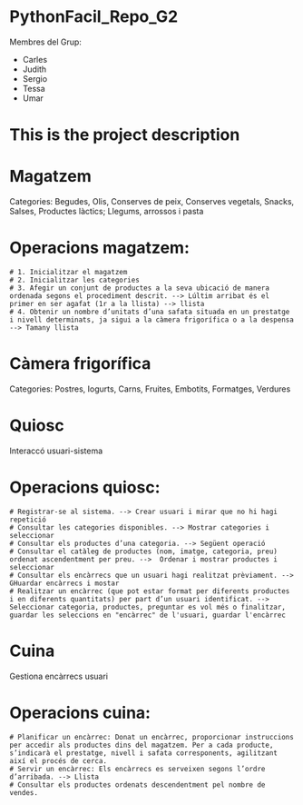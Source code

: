 # PythonFacil_Repo_G2

Membres del Grup:
- Carles 
- Judith
- Sergio
- Tessa
- Umar

# This is the project description
# Magatzem
  Categories: Begudes, Olis, Conserves de peix, Conserves vegetals, Snacks, Salses, Productes làctics; Llegums, arrossos i pasta
  # Operacions magatzem: 
    # 1. Inicialitzar el magatzem
    # 2. Inicialitzar les categories
    # 3. Afegir un conjunt de productes a la seva ubicació de manera ordenada segons el procediment descrit. --> Lúltim arribat és el primer en ser agafat (1r a la llista) --> llista
    # 4. Obtenir un nombre d’unitats d’una safata situada en un prestatge i nivell determinats, ja sigui a la càmera frigorífica o a la despensa --> Tamany llista
# Càmera frigorífica
  Categories: Postres, Iogurts, Carns, Fruites, Embotits, Formatges, Verdures

# Quiosc
 Interaccó usuari-sistema
 # Operacions quiosc:
    # Registrar-se al sistema. --> Crear usuari i mirar que no hi hagi repetició
    # Consultar les categories disponibles. --> Mostrar categories i seleccionar
    # Consultar els productes d’una categoria. --> Següent operació
    # Consultar el catàleg de productes (nom, imatge, categoria, preu) ordenat ascendentment per preu. -->  Ordenar i mostrar productes i seleccionar
    # Consultar els encàrrecs que un usuari hagi realitzat prèviament. --> GHuardar encàrrecs i mostar
    # Realitzar un encàrrec (que pot estar format per diferents productes i en diferents quantitats) per part d’un usuari identificat. --> Seleccionar categoria, productes, preguntar es vol més o finalitzar, guardar les seleccions en "encàrrec" de l'usuari, guardar l'encàrrec

# Cuina
  Gestiona encàrrecs usuari
  # Operacions cuina:
    # Planificar un encàrrec: Donat un encàrrec, proporcionar instruccions per accedir als productes dins del magatzem. Per a cada producte, s’indicarà el prestatge, nivell i safata corresponents, agilitzant així el procés de cerca.
    # Servir un encàrrec: Els encàrrecs es serveixen segons l’ordre d’arribada. --> Llista
    # Consultar els productes ordenats descendentment pel nombre de vendes.

